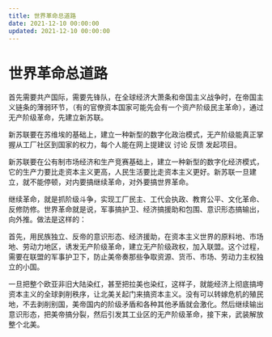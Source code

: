 ```yaml
---
title: 世界革命总道路
date: 2021-12-10 00:00:00
updated: 2021-12-10 00:00:00
---
```


# 世界革命总道路

首先需要共产国际，需要先锋队，在全球经济大萧条和帝国主义战争时，在帝国主义链条的薄弱环节，（有的官僚资本国家可能先会有一个资产阶级民主革命），通过无产阶级革命，先建立新苏联。

新苏联要在苏维埃的基础上，建立一种新型的数字化政治模式，无产阶级能真正掌握从工厂社区到国家的权力，每个人能在网上提建议 讨论 反馈 发起项目。

新苏联要在公有制市场经济和生产竞赛基础上，建立一种新型的数字化经济模式，它的生产力要比走资本主义更高，人民生活要比走资本主义更好。新苏联一旦建立，就不能停顿，对内要搞继续革命，对外要搞世界革命。

继续革命，就是抓阶级斗争，实现工厂民主、工代会执政、教育公平、文化革命、反修防修。世界革命就是说，军事搞护卫、经济搞援助和包围、意识形态搞输出，向外推。做法是这样的：

首先，用民族独立、反帝的意识形态、经济援助，在资本主义世界的原料地、市场地、劳动力地区，诱发无产阶级革命，建立无产阶级政权，加入联盟。这个过程，需要在联盟的军事护卫下，防止美帝奏那些争取资源、货币、市场、劳动力主权独立的小国。

一旦把整个欧亚非旧大陆染红，甚至把拉美也染红，这样子，就能经济上彻底搞垮资本主义的全球剥削秩序，让北美关起门来搞资本主义。没有可以转嫁危机的殖民地，不去剥削别国，美帝国内的阶级矛盾和各种其他矛盾就会激化。然后继续输出意识形态，把美帝搞分裂，然后引发其工业区的无产阶级革命，接下来，武装解放整个北美。
